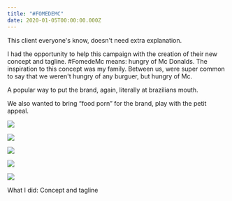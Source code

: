 ```yaml
---
title: "#FOMEDEMC"
date: 2020-01-05T00:00:00.000Z
---
```

<div class="post-container">
  <div class="text-idea">
This client everyone's know, doesn't need extra explanation.

I had the opportunity to help this campaign with the creation of their new concept and tagline. #FomedeMc means: hungry of Mc Donalds. The inspiration to this concept was my family. Between us, were super common to say that we weren't hungry of any burguer, but hungry of Mc.

A popular way to put the brand, again, literally at brazilians mouth.

We also wanted to bring “food porn” for the brand, play with the petit appeal.

  </div>
  <div class="img-idea">



![](https://ucarecdn.com/74fdc7ed-875e-4df2-b03e-b75272349f8a/)

![](https://ucarecdn.com/a774ce61-ec3a-40a0-9938-4cdb760a8be1/)



  </div>
</div>

![](https://ucarecdn.com/63ffb38a-ed3d-4fd0-b9fa-da692d0120d6/)

![](https://ucarecdn.com/afeae907-00e8-46fc-956b-59507fef6c42/)

![](https://ucarecdn.com/0d430bbb-6156-42c4-914e-a365a5fcb425/)

What I did: Concept and tagline